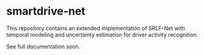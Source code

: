 # smartdrive-net

This repository contains an extended implementation of SRLF-Net with temporal modeling and uncertainty estimation for driver activity recognition.

See full documentation soon.
